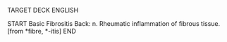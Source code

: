 TARGET DECK
ENGLISH

START
Basic
Fibrositis
Back: n. Rheumatic inflammation of fibrous tissue. [from *fibre, *-itis]
END
